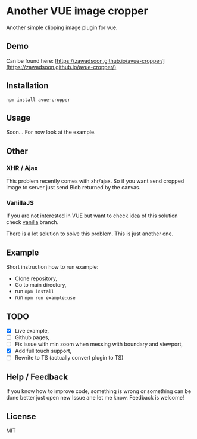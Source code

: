 # Another VUE image cropper

Another simple clipping image plugin for vue.

## Demo

Can be found here: [https://zawadsoon.github.io/avue-cropper/](https://zawadsoon.github.io/avue-cropper/)

## Installation

```
npm install avue-cropper
```

## Usage

Soon...
For now look at the example.

## Other

### XHR / Ajax

This problem recently comes with xhr/ajax. So if you want send cropped image to server just send Blob returned by the canvas.

### VanillaJS

If you are not interested in VUE but want to check idea of this solution check [vanilla](https://github.com/zawadsoon/avue-cropper/tree/vanilla) branch.

There is a lot solution to solve this problem. This is just another one.

## Example

Short instruction how to run example:

- Clone repository,
- Go to main directory,
- run `npm install`
- run `npm run example:use`

## TODO

- [x] Live example,
- [ ] Github pages,
- [ ] Fix issue with min zoom when messing with boundary and viewport,
- [x] Add full touch support,
- [ ] Rewrite to TS (actually convert plugin to TS)

## Help / Feedback

If you know how to improve code, something is wrong or something can be done better just open new Issue ane let me know. Feedback is welcome!

## License

MIT

